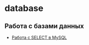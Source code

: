 # database
## Работа с базами данных
- [Работа с SELECT в MySQL](https://docs.google.com/spreadsheets/d/1_nXyx8eVWLXlUywOoGVcyW4JlN6Y6xPzhpW14ZTEZBk/edit?usp=sharing) 
